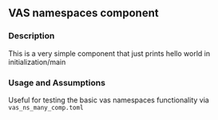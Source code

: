 ## VAS namespaces component

### Description
This is a very simple component that just prints hello world in initialization/main

### Usage and Assumptions
Useful for testing the basic vas namespaces functionality via `vas_ns_many_comp.toml`